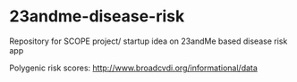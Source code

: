 # 23andme-disease-risk
Repository for SCOPE project/ startup idea on 23andMe based disease risk app

Polygenic risk scores: http://www.broadcvdi.org/informational/data
